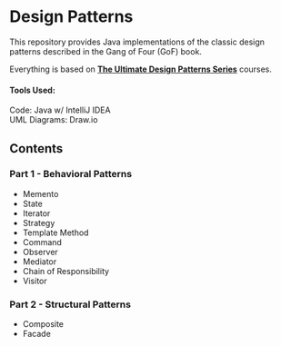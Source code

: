 # Design Patterns

This repository provides Java implementations of the classic design patterns described in the Gang of Four (GoF) book.

Everything is based on **[The Ultimate Design Patterns Series](https://codewithmosh.com/p/design-patterns)** courses.

#### Tools Used:
Code: Java w/ IntelliJ IDEA  
UML Diagrams: Draw.io

## Contents

### Part 1 - Behavioral Patterns 
- Memento
- State
- Iterator
- Strategy
- Template Method
- Command
- Observer
- Mediator
- Chain of Responsibility
- Visitor

### Part 2 - Structural Patterns
- Composite
- Facade
